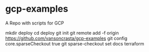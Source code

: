 # gcp-examples
A Repo with scripts for GCP


mkdir deploy
cd deploy
git init
git remote add -f origin https://github.com/vansoncrasta/gcp-examples
git config core.sparseCheckout true
git sparse-checkout set  docs terraform
